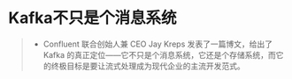 # Kafka不只是个消息系统 

> * Confluent 联合创始人兼 CEO Jay Kreps 发表了一篇博文，给出了 Kafka 的真正定位——它不只是个消息系统，它还是个存储系统，而它的终极目标是要让流式处理成为现代企业的主流开发范式。
